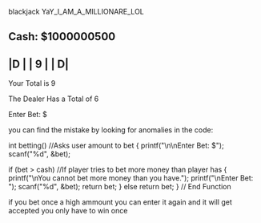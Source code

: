 blackjack
YaY_I_AM_A_MILLIONARE_LOL


Cash: $1000000500
-------
|D    |
|  9  |
|    D|
-------

Your Total is 9

The Dealer Has a Total of 6

Enter Bet: $


you can find the mistake by looking for anomalies in the code:

int betting() //Asks user amount to bet
{
 printf("\n\nEnter Bet: $");
 scanf("%d", &bet);
 
 if (bet > cash) //If player tries to bet more money than player has
 {
        printf("\nYou cannot bet more money than you have.");
        printf("\nEnter Bet: ");
        scanf("%d", &bet);
        return bet;
 }
 else return bet;
} // End Function

if you bet once a high ammount you can enter it again and it will get accepted
you only have to win once